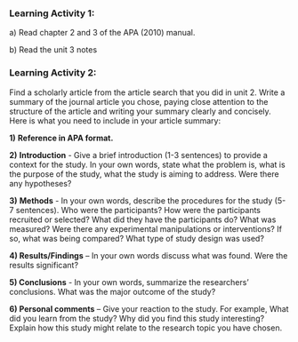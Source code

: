 ### Learning Activity 1:

a\) Read chapter 2 and 3 of the APA \(2010\) manual.

b\) Read the unit 3 notes

### Learning Activity 2:

Find a scholarly article from the article search that you did in unit 2.  Write a summary of the journal article you chose, paying close attention to the structure of the article and writing your summary clearly and concisely. Here is what you need to include in your article summary:

**1\)** **Reference in APA format.**

**2\)** **Introduction** - Give a brief introduction \(1-3 sentences\) to provide a context for the study. In your own words, state what the problem is, what is the purpose of the study, what the study is aiming to address.  Were there any hypotheses?

**3\)** **Methods** - In your own words, describe the procedures for the study \(5-7 sentences\). Who were the participants? How were the participants recruited or selected?  What did they have the participants do?  What was measured? Were there any experimental manipulations or interventions? If so, what was being compared? What type of study design was used?

**4\) Results/Findings** – In your own words discuss what was found. Were the results significant?

**5\) Conclusions** - In your own words, summarize the researchers’ conclusions. What was the major outcome of the study?

**6\) Personal comments** – Give your reaction to the study. For example,  What did you learn from the study? Why did you find this study interesting? Explain how this study might relate to the research topic you have chosen.

### 



